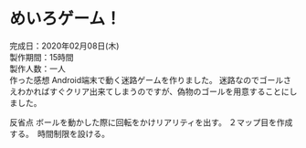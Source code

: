 # めいろゲーム！  
完成日：2020年02月08日(木)  
製作期間：15時間  
製作人数：一人  
作った感想
Android端末で動く迷路ゲームを作りました。
迷路なのでゴールさえわかればすぐクリア出来てしまうのですが、偽物のゴールを用意することにしました。  

反省点
ボールを動かした際に回転をかけリアリティを出す。 ２マップ目を作成する。　時間制限を設ける。　　
